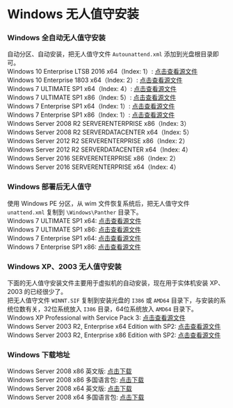 # Windows 无人值守安装           
### Windows 全自动无人值守安装         
自动分区、自动安装，把无人值守文件 `Autounattend.xml` 添加到光盘根目录即可。           
Windows 10 Enterprise LTSB 2016 x64（Index: 1）: [点击查看源文件](/storage/windows/10/ADK/ltsb2016/x64/Autounattend.xml)             
Windows 10 Enterprise 1803 x64（Index: 2）: [点击查看源文件](/storage/windows/10/ADK/version1803/x64/Autounattend.xml)             
Windows 7 ULTIMATE SP1 x64（Index: 4）: [点击查看源文件](/storage/windows/7/AIK/ULTIMATESP1/x64/Autounattend.xml)             
Windows 7 ULTIMATE SP1 x86（Index: 5）: [点击查看源文件](/storage/windows/7/AIK/ULTIMATESP1/x86/Autounattend.xml)             
Windows 7 Enterprise SP1 x64（Index: 1）: [点击查看源文件](/storage/windows/7/AIK/EnterpriseSP1/x64/Autounattend.xml)             
Windows 7 Enterprise SP1 x86（Index: 1）: [点击查看源文件](/storage/windows/7/AIK/EnterpriseSP1/x86/Autounattend.xml)             
Windows Server 2008 R2 SERVERENTERPRISE x86（Index: 3）         
Windows Server 2008 R2 SERVERDATACENTER x64（Index: 5）         
Windows Server 2012 R2 SERVERENTERPRISE x86（Index: 2）         
Windows Server 2012 R2 SERVERDATACENTER x64（Index: 4）         
Windows Server 2016 SERVERENTERPRISE x86（Index: 2）         
Windows Server 2016 SERVERENTERPRISE x64（Index: 4）         
### Windows 部署后无人值守             
使用 Windows PE 分区，从 wim 文件恢复系统后，把无人值守文件 `unattend.xml` 复制到 `\Windows\Panther` 目录下。           
Windows 7 ULTIMATE SP1 x64: [点击查看源文件](/storage/windows/7/AIK/ULTIMATESP1/x64/Unattend.xml)             
Windows 7 ULTIMATE SP1 x86: [点击查看源文件](/storage/windows/7/AIK/ULTIMATESP1/x86/Unattend.xml)             
Windows 7 Enterprise SP1 x64: [点击查看源文件](/storage/windows/7/AIK/EnterpriseSP1/x64/Unattend.xml)             
Windows 7 Enterprise SP1 x86: [点击查看源文件](/storage/windows/7/AIK/EnterpriseSP1/x86/Unattend.xml)         

### Windows XP、2003 无人值守安装          
下面的无人值守安装文件主要用于虚拟机的自动安装，现在用于实体机安装 XP、2003 的已经很少了。         
把无人值守文件 `WINNT.SIF` 复制到安装光盘的 `I386` 或 `AMD64` 目录下，与安装的系统位数有关，32位系统放入 `I386` 目录，64位系统放入 `AMD64` 目录下。          
Windows XP Professional with Service Pack 3: [点击查看源文件](/storage/windows/xp/sp3/WINNT.SIF)          
Windows Server 2003 R2, Enterprise x64 Edition with SP2: [点击查看源文件](/storage/windows/2003/EnterpriseR2/x64/WINNT.SIF)     
Windows Server 2003 R2, Enterprise x86 Edition with SP2: [点击查看源文件](/storage/windows/2003/EnterpriseR2/x86/WINNT.SIF)     
### Windows 下载地址           

Windows Server 2008 x86 英文版: [点击下载](http://download.microsoft.com/download/d/d/b/ddb17dc1-a879-44dd-bd11-c0991d292ad7/6001.18000.080118-1840_x86fre_Server_en-us-KRMSFRE_EN_DVD.iso)          
Windows Server 2008 x86 多国语言包: [点击下载](https://download.microsoft.com/download/6/2/0/6200e8d9-3942-4ee2-b6f7-8feccb0c6286/6001.18000.080118-1840_x86fre_Server_LP_2-KRMSLP2_DVD.img)         
Windows Server 2008 x64 英文版: [点击下载](http://download.microsoft.com/download/d/d/b/ddb17dc1-a879-44dd-bd11-c0991d292ad7/6001.18000.080118-1840_amd64fre_Server_en-us-KRMSXFRE_EN_DVD.iso)          
Windows Server 2008 x64 多国语言包: [点击下载](https://download.microsoft.com/download/6/2/0/6200e8d9-3942-4ee2-b6f7-8feccb0c6286/6001.18000.080118-1840_amd64fre_Server_LP_2-KRMSLPX2_DVD.img)        